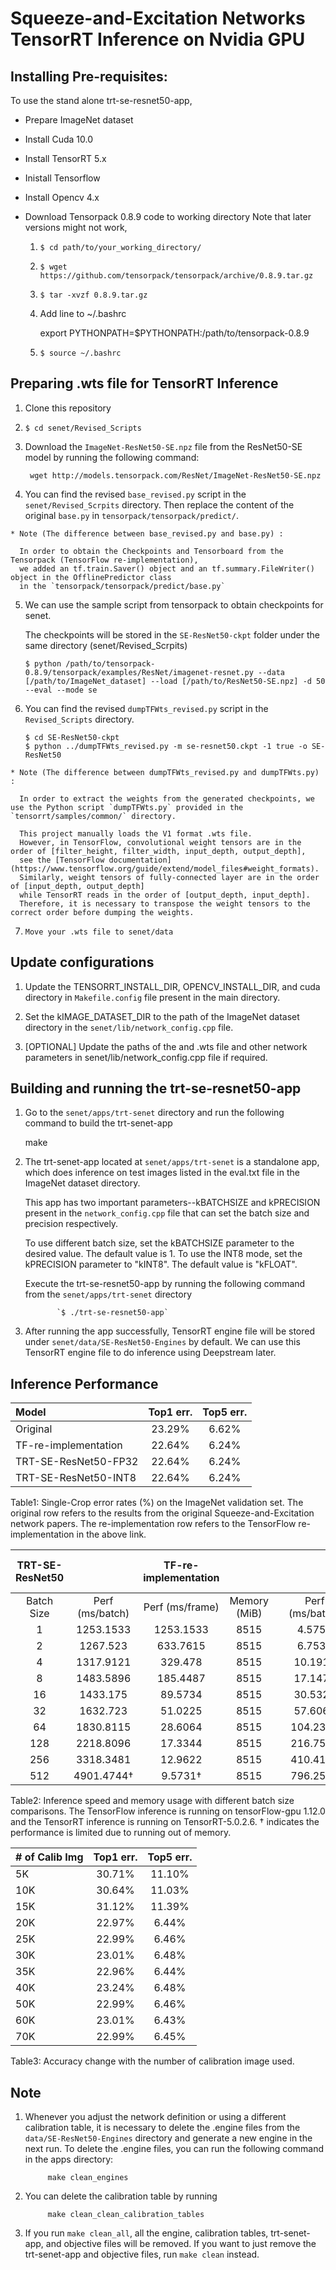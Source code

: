 
# Squeeze-and-Excitation Networks TensorRT Inference on Nvidia GPU #

## Installing Pre-requisites: ##

To use the stand alone trt-se-resnet50-app,

- Prepare ImageNet dataset
- Install Cuda 10.0
- Install TensorRT 5.x
- Inistall Tensorflow
- Install Opencv 4.x
- Download Tensorpack 0.8.9 code to working directory
  Note that later versions might not work,

   1. `$ cd path/to/your_working_directory/`
   2. `$ wget https://github.com/tensorpack/tensorpack/archive/0.8.9.tar.gz`
   3. `$ tar -xvzf 0.8.9.tar.gz`
   4. Add line to ~/.bashrc

      export PYTHONPATH=$PYTHONPATH:/path/to/tensorpack-0.8.9

   5. `$ source ~/.bashrc`

## Preparing .wts file for TensorRT Inference ##
  1. Clone this repository
  2. `$ cd senet/Revised_Scripts`
  3. Download the `ImageNet-ResNet50-SE.npz` file from the ResNet50-SE model by running the following command:

          wget http://models.tensorpack.com/ResNet/ImageNet-ResNet50-SE.npz

  4. You can find the revised `base_revised.py` script in the `senet/Revised_Scrpits` directory. Then replace the content of the original `base.py` in `tensorpack/tensorpack/predict/`.

    * Note (The difference between base_revised.py and base.py) :

      In order to obtain the Checkpoints and Tensorboard from the Tensorpack (TensorFlow re-implementation),
      we added an tf.train.Saver() object and an tf.summary.FileWriter() object in the OfflinePredictor class
      in the `tensorpack/tensorpack/predict/base.py`

  5. We can use the sample script from tensorpack to obtain checkpoints for senet.

     The checkpoints will be stored in the `SE-ResNet50-ckpt` folder under the same directory (senet/Revised_Scrpits)

      `$ python /path/to/tensorpack-0.8.9/tensorpack/examples/ResNet/imagenet-resnet.py --data [/path/to/ImageNet_dataset] --load [/path/to/ResNet50-SE.npz] -d 50 --eval --mode se`

  6. You can find the revised `dumpTFWts_revised.py` script in the `Revised_Scripts` directory.

      `$ cd SE-ResNet50-ckpt`   
      `$ python ../dumpTFWts_revised.py -m se-resnet50.ckpt -1 true -o SE-ResNet50 `

    * Note (The difference between dumpTFWts_revised.py and dumpTFWts.py) :

      In order to extract the weights from the generated checkpoints, we use the Python script `dumpTFWts.py` provided in the `tensorrt/samples/common/` directory.

      This project manually loads the V1 format .wts file.
      However, in TensorFlow, convolutional weight tensors are in the order of [filter_height, filter_width, input_depth, output_depth],
      see the [TensorFlow documentation](https://www.tensorflow.org/guide/extend/model_files#weight_formats).
      Similarly, weight tensors of fully-connected layer are in the order of [input_depth, output_depth]
      while TensorRT reads in the order of [output_depth, input_depth].
      Therefore, it is necessary to transpose the weight tensors to the correct order before dumping the weights.

  7. `Move your .wts file to senet/data`

## Update configurations ##

  1. Update the TENSORRT_INSTALL_DIR, OPENCV_INSTALL_DIR, and cuda directory in `Makefile.config` file present in the main directory.

  2. Set the kIMAGE_DATASET_DIR to the path of the ImageNet dataset directory in the `senet/lib/network_config.cpp` file.

  3. [OPTIONAL] Update the paths of the and .wts file and other network parameters in senet/lib/network_config.cpp file if required.

## Building and running the trt-se-resnet50-app ##
  1. Go to the `senet/apps/trt-senet` directory and run the following command to build the trt-senet-app

        make

  2. The trt-senet-app located at `senet/apps/trt-senet` is a standalone app, which does inference on test images listed in the eval.txt file in the ImageNet dataset directory.

      This app has two important parameters--kBATCHSIZE and kPRECISION present in the `network_config.cpp` file that can set the batch size and precision respectively.

      To use different batch size, set the kBATCHSIZE parameter to the desired value. The default value is 1.
      To use the INT8 mode, set the kPRECISION parameter to "kINT8". The default value is "kFLOAT".

      Execute the trt-se-resnet50-app by running the following command from the `senet/apps/trt-senet` directory

                `$ ./trt-se-resnet50-app`

  3. After running the app successfully, TensorRT engine file will be stored under `senet/data/SE-ResNet50-Engines` by default.
  We can use this TensorRT engine file to do inference using Deepstream later.

## Inference Performance ##

| Model                  | Top1 err.| Top5 err.|
|:-----------------------|:--------:|:--------:|
| Original               |23.29%    |6.62%     |
| TF-re-implementation   |22.64%    |6.24%     |
| TRT-SE-ResNet50-FP32   |22.64%    |6.24%     |
| TRT-SE-ResNet50-INT8   |22.64%    |6.24%     |

Table1: Single-Crop error rates (%) on the ImageNet validation set. The original row refers to the results from the original Squeeze-and-Excitation network papers. The re-implementation row refers to the TensorFlow re-implementation in the above link.


| TRT-SE-ResNet50  |               |TF-re-implementation|               |   |               |TRT-SE-ResNet50-FP32           |               |   |               |TRT-SE-ResNet50-INT8           |               |
|:----------------:|:-------------:|:-------------:|:-------------:|:-:|:-------------:|:-------------:|:-------------:|:-:|:-------------:|:-------------:|:-------------:|
|Batch Size        |Perf (ms/batch)|Perf (ms/frame)|Memory (MiB)   |   |Perf (ms/batch)|Perf (ms/frame)|Memory (MiB)   |   |Perf (ms/batch)|Perf (ms/frame)|Memory (MiB)   |
|1                 |1253.1533	   |1253.1533	   |8515           |   |4.5759         |4.5759         |479            |   |3.2389         |3.2389         |381            |
|2                 |1267.523	   |633.7615	   |8515           |   |6.7534         |3.3767         |511            |   |4.4621         |2.2310         |383            |
|4                 |1317.9121	   |329.478	       |8515           |   |10.1916        |2.5479         |521            |   |6.1109         |1.5277         |395            |
|8                 |1483.5896	   |185.4487       |8515           |   |17.1475        |2.1434         |579            |   |9.4456         |1.1807         |439            |
|16                |1433.175	   |89.5734        |8515           |   |30.5326        |1.9082         |645            |   |15.2030        |0.9501         |425            |
|32                |1632.723	   |51.0225        |8515           |   |57.6064        |1.8002         |829            |   |26.8220        |0.8381         |475            |
|64                |1830.8115	   |28.6064        |8515           |   |104.2368       |1.6287         |1201           |   |50.5845        |0.7903         |537            |
|128               |2218.8096	   |17.3344        |8515           |   |216.7552       |1.6934         |1913           |   |92.9920        |0.7265         |793            |
|256               |3318.3481	   |12.9622        |8515           |   |410.4115       |1.6031         |3151           |   |199.4728       |0.7791         |1401           |
|512               |4901.4744†	   |9.5731†        |8515           |   |796.2572       |1.5551         |5863           |   |423.8336       |0.8278         |3411           |

Table2: Inference speed and memory usage with different batch size comparisons. The TensorFlow inference is running on tensorFlow-gpu 1.12.0 and the TensorRT inference is running on TensorRT-5.0.2.6. † indicates the performance is limited due to running out of memory.

| # of Calib Img   | Top1 err.| Top5 err.|
|:-----------------|:--------:|:--------:|
| 5K               |30.71%    |11.10%    |
| 10K              |30.64%    |11.03%    |
| 15K              |31.12%    |11.39%    |
| 20K              |22.97%    |6.44%     |
| 25K              |22.99%    |6.46%     |
| 30K              |23.01%    |6.48%     |
| 35K              |22.96%    |6.44%     |
| 40K              |23.24%    |6.48%     |
| 50K              |22.99%    |6.46%     |
| 60K              |23.01%    |6.43%     |
| 70K              |22.99%    |6.45%     |

Table3: Accuracy change with the number of calibration image used.

## Note ##

1. Whenever you adjust the network definition or using a different calibration table, it is necessary to delete the .engine files from the `data/SE-ResNet50-Engines` directory and generate a new engine in the next run. To delete the .engine files, you can run the following command in the apps directory:

            make clean_engines

2. You can delete the calibration table by running

            make clean_clean_calibration_tables

3. If you run `make clean_all`, all the engine, calibration tables, trt-senet-app, and objective files will be removed. If you want to just remove the trt-senet-app and objective files, run `make clean` instead.
